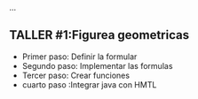 ...

## TALLER #1:Figurea geometricas



- Primer paso: Definir la formular
- Segundo paso: Implementar las formulas
- Tercer paso: Crear funciones 
-  cuarto paso :Integrar java con HMTL


